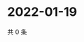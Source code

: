 # 2022-01-19

共 0 条

<!-- BEGIN WEIBO -->
<!-- 最后更新时间 Wed Jan 19 2022 09:44:06 GMT+0800 (China Standard Time) -->

<!-- END WEIBO -->
